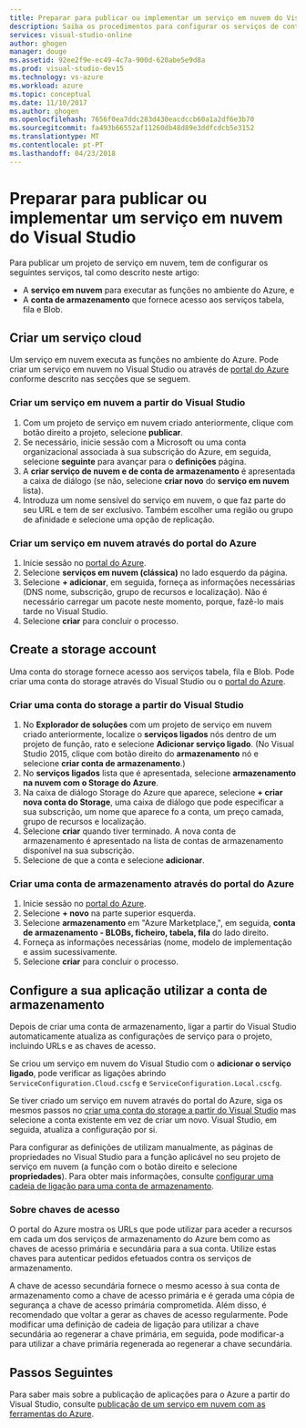 ```yaml
---
title: Preparar para publicar ou implementar um serviço em nuvem do Visual Studio | Microsoft Docs
description: Saiba os procedimentos para configurar os serviços de conta de nuvem e de armazenamento e configurar a sua aplicação do Azure.
services: visual-studio-online
author: ghogen
manager: douge
ms.assetid: 92ee2f9e-ec49-4c7a-900d-620abe5e9d8a
ms.prod: visual-studio-dev15
ms.technology: vs-azure
ms.workload: azure
ms.topic: conceptual
ms.date: 11/10/2017
ms.author: ghogen
ms.openlocfilehash: 7656f0ea7ddc283d430eacdccb60a1a2df6e3b70
ms.sourcegitcommit: fa493b66552af11260db48d89e3ddfcdcb5e3152
ms.translationtype: MT
ms.contentlocale: pt-PT
ms.lasthandoff: 04/23/2018
---
```

# <a name="prepare-to-publish-or-deploy-a-cloud-service-from-visual-studio"></a>Preparar para publicar ou implementar um serviço em nuvem do Visual Studio

Para publicar um projeto de serviço em nuvem, tem de configurar os seguintes serviços, tal como descrito neste artigo:

* A **serviço em nuvem** para executar as funções no ambiente do Azure, e 
* A **conta de armazenamento** que fornece acesso aos serviços tabela, fila e Blob.

## <a name="create-a-cloud-service"></a>Criar um serviço cloud

Um serviço em nuvem executa as funções no ambiente do Azure. Pode criar um serviço em nuvem no Visual Studio ou através de [portal do Azure](https://portal.azure.com/) conforme descrito nas secções que se seguem.

### <a name="create-a-cloud-service-from-visual-studio"></a>Criar um serviço em nuvem a partir do Visual Studio

1. Com um projeto de serviço em nuvem criado anteriormente, clique com botão direito a projeto, selecione **publicar**.
1. Se necessário, inicie sessão com a Microsoft ou uma conta organizacional associada à sua subscrição do Azure, em seguida, selecione **seguinte** para avançar para o **definições** página.
1. A **criar serviço de nuvem e de conta de armazenamento** é apresentada a caixa de diálogo (se não, selecione **criar novo** do **serviço em nuvem** lista).
1. Introduza um nome sensível do serviço em nuvem, o que faz parte do seu URL e tem de ser exclusivo. Também escolher uma região ou grupo de afinidade e selecione uma opção de replicação.

### <a name="create-a-cloud-service-through-the-azure-portal"></a>Criar um serviço em nuvem através do portal do Azure

1. Inicie sessão no [portal do Azure](https://portal.azure.com/).
1. Selecione **serviços em nuvem (clássica)** no lado esquerdo da página.
1. Selecione **+ adicionar**, em seguida, forneça as informações necessárias (DNS nome, subscrição, grupo de recursos e localização). Não é necessário carregar um pacote neste momento, porque, fazê-lo mais tarde no Visual Studio.
1. Selecione **criar** para concluir o processo.

## <a name="create-a-storage-account"></a>Create a storage account

Uma conta do storage fornece acesso aos serviços tabela, fila e Blob. Pode criar uma conta do storage através do Visual Studio ou o [portal do Azure](https://portal.azure.com/).

### <a name="create-a-storage-account-from-visual-studio"></a>Criar uma conta do storage a partir do Visual Studio

1. No **Explorador de soluções** com um projeto de serviço em nuvem criado anteriormente, localize o **serviços ligados** nós dentro de um projeto de função, rato e selecione **Adicionar serviço ligado**. (No Visual Studio 2015, clique com botão direito do **armazenamento** nó e selecione **criar conta de armazenamento**.)
1. No **serviços ligados** lista que é apresentada, selecione **armazenamento na nuvem com o Storage do Azure**.
1. Na caixa de diálogo Storage do Azure que aparece, selecione **+ criar nova conta do Storage**, uma caixa de diálogo que pode especificar a sua subscrição, um nome que aparece fo a conta, um preço camada, grupo de recursos e localização.
1. Selecione **criar** quando tiver terminado. A nova conta de armazenamento é apresentado na lista de contas de armazenamento disponível na sua subscrição.
1. Selecione de que a conta e selecione **adicionar**.

### <a name="create-a-storage-account-through-the-azure-portal"></a>Criar uma conta de armazenamento através do portal do Azure

1. Inicie sessão no [portal do Azure](https://portal.azure.com/).
1. Selecione **+ novo** na parte superior esquerda.
1. Selecione **armazenamento** em "Azure Marketplace,", em seguida, **conta de armazenamento - BLOBs, ficheiro, tabela, fila** do lado direito.
1. Forneça as informações necessárias (nome, modelo de implementação e assim sucessivamente.
1. Selecione **criar** para concluir o processo.

## <a name="configure-your-app-to-use-the-storage-account"></a>Configure a sua aplicação utilizar a conta de armazenamento

Depois de criar uma conta de armazenamento, ligar a partir do Visual Studio automaticamente atualiza as configurações de serviço para o projeto, incluindo URLs e as chaves de acesso.

Se criou um serviço em nuvem do Visual Studio com o **adicionar o serviço ligado**, pode verificar as ligações abrindo `ServiceConfiguration.Cloud.cscfg` e `ServiceConfiguration.Local.cscfg`.

Se tiver criado um serviço em nuvem através do portal do Azure, siga os mesmos passos no [criar uma conta do storage a partir do Visual Studio](#create-a-storage-account-from-visual-studio) mas selecione a conta existente em vez de criar um novo. Visual Studio, em seguida, atualiza a configuração por si.

Para configurar as definições de utilizam manualmente, as páginas de propriedades no Visual Studio para a função aplicável no seu projeto de serviço em nuvem (a função com o botão direito e selecione **propriedades**). Para obter mais informações, consulte [configurar uma cadeia de ligação para uma conta de armazenamento](https://docs.microsoft.com/azure/vs-azure-tools-multiple-services-project-configurations#configuring-a-connection-string-to-a-storage-account).

### <a name="about-access-keys"></a>Sobre chaves de acesso

O portal do Azure mostra os URLs que pode utilizar para aceder a recursos em cada um dos serviços de armazenamento do Azure bem como as chaves de acesso primária e secundária para a sua conta. Utilize estas chaves para autenticar pedidos efetuados contra os serviços de armazenamento.

A chave de acesso secundária fornece o mesmo acesso à sua conta de armazenamento como a chave de acesso primária e é gerada uma cópia de segurança a chave de acesso primária comprometida. Além disso, é recomendado que voltar a gerar as chaves de acesso regularmente. Pode modificar uma definição de cadeia de ligação para utilizar a chave secundária ao regenerar a chave primária, em seguida, pode modificar-a para utilizar a chave primária regenerada ao regenerar a chave secundária.

## <a name="next-steps"></a>Passos Seguintes

Para saber mais sobre a publicação de aplicações para o Azure a partir do Visual Studio, consulte [publicação de um serviço em nuvem com as ferramentas do Azure](vs-azure-tools-publishing-a-cloud-service.md).
